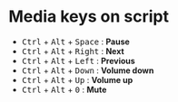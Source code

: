 # Media keys on script

 * <kbd>Ctrl</kbd> + <kbd>Alt</kbd> + <kbd>Space</kbd> : **Pause**
 * <kbd>Ctrl</kbd> + <kbd>Alt</kbd> + <kbd>Right</kbd> : **Next**
 * <kbd>Ctrl</kbd> + <kbd>Alt</kbd> + <kbd>Left</kbd> : **Previous**
 * <kbd>Ctrl</kbd> + <kbd>Alt</kbd> + <kbd>Down</kbd> : **Volume down**
 * <kbd>Ctrl</kbd> + <kbd>Alt</kbd> + <kbd>Up</kbd> : **Volume up**
 * <kbd>Ctrl</kbd> + <kbd>Alt</kbd> + <kbd>0</kbd> : **Mute**
